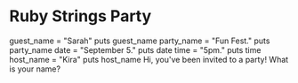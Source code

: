 # Ruby Strings Party
guest_name = "Sarah"
puts guest_name 
party_name = "Fun Fest."
puts party_name
date = "September 5."
puts date
time = "5pm."
puts time
host_name = "Kira"
puts host_name
Hi, you've been invited to a party! What is your name? 


```
